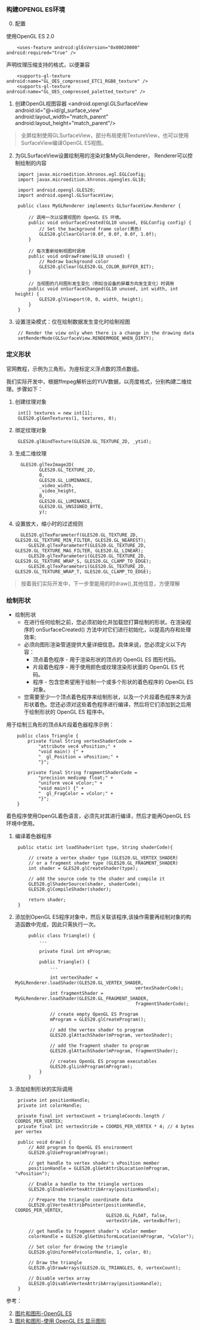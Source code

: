 ### 构建OPENGL ES环境

0. 配置

使用OpenGL ES 2.0

        <uses-feature android:glEsVersion="0x00020000" android:required="true" />
        
声明纹理压缩支持的格式，以便兼容

        <supports-gl-texture android:name="GL_OES_compressed_ETC1_RGB8_texture" />
        <supports-gl-texture android:name="GL_OES_compressed_paletted_texture" />
            
        
1. 创建OpenGL视图容器
       <android.opengl.GLSurfaceView
            android:id="@+id/gl_surface_view"
            android:layout_width="match_parent"
            android:layout_height="match_parent"/>

> 全屏绘制使用GLSurfaceView，部分布局使用TextureView，也可以使用SurfaceView编译OpenGL ES视图。

2. 为GLSurfaceView设置绘制用的渲染对象MyGLRenderer， Renderer可以控制绘制的内容

        import javax.microedition.khronos.egl.EGLConfig;
        import javax.microedition.khronos.opengles.GL10;
    
        import android.opengl.GLES20;
        import android.opengl.GLSurfaceView;
    
        public class MyGLRenderer implements GLSurfaceView.Renderer {
    
            // 调用一次以设置视图的 OpenGL ES 环境。
            public void onSurfaceCreated(GL10 unused, EGLConfig config) {
                // Set the background frame color(黑色)
                GLES20.glClearColor(0.0f, 0.0f, 0.0f, 1.0f);
            }
    
            // 每次重新绘制视图时调用
            public void onDrawFrame(GL10 unused) {
                // Redraw background color
                GLES20.glClear(GLES20.GL_COLOR_BUFFER_BIT);
            }
    
            // 当视图的几何图形发生变化（例如当设备的屏幕方向发生变化）时调用
            public void onSurfaceChanged(GL10 unused, int width, int height) {
                GLES20.glViewport(0, 0, width, height);
            }
        }
   
        

3. 设置渲染模式：仅在绘制数据发生变化时绘制视图

        // Render the view only when there is a change in the drawing data
        setRenderMode(GLSurfaceView.RENDERMODE_WHEN_DIRTY);
        
### 定义形状

官网教程，示例为三角形。为座标定义浮点数的顶点数组。

我们实际开发中，根据ffmpeg解析出的YUV数据，以亮度格式，分别构建二维纹理。步骤如下：

1. 创建纹理对象

        int[] textures = new int[1];
        GLES20.glGenTextures(1, textures, 0);
        
2. 绑定纹理对象

        GLES20.glBindTexture(GLES20.GL_TEXTURE_2D, _ytid);
        
3. 生成二维纹理

         GLES20.glTexImage2D(
                GLES20.GL_TEXTURE_2D,
                0,
                GLES20.GL_LUMINANCE,
                _video_width,
                _video_height,
                0,
                GLES20.GL_LUMINANCE,
                GLES20.GL_UNSIGNED_BYTE,
                y);

4. 设置放大，缩小时的过滤规则

         GLES20.glTexParameterf(GLES20.GL_TEXTURE_2D, GLES20.GL_TEXTURE_MIN_FILTER, GLES20.GL_NEAREST);
            GLES20.glTexParameterf(GLES20.GL_TEXTURE_2D, GLES20.GL_TEXTURE_MAG_FILTER, GLES20.GL_LINEAR);
            GLES20.glTexParameteri(GLES20.GL_TEXTURE_2D, GLES20.GL_TEXTURE_WRAP_S, GLES20.GL_CLAMP_TO_EDGE);
            GLES20.glTexParameteri(GLES20.GL_TEXTURE_2D, GLES20.GL_TEXTURE_WRAP_T, GLES20.GL_CLAMP_TO_EDGE);

> 按着我们实际开发中，下一步里能用的时draw(),其他信息，方便理解
### 绘制形状

- 绘制形状
    - 在进行任何绘制之前，您必须初始化并加载您打算绘制的形状。在渲染程序的 onSurfaceCreated() 方法中对它们进行初始化，以提高内存和处理效率;
    -  必须向图形渲染管道提供大量详细信息。具体来说，您必须定义以下内容：
        - 顶点着色程序 - 用于渲染形状的顶点的 OpenGL ES 图形代码。
        - 片段着色程序 - 用于使用颜色或纹理渲染形状面的 OpenGL ES 代码。
        - 程序 - 包含您希望用于绘制一个或多个形状的着色程序的 OpenGL ES 对象。
    - 您需要至少一个顶点着色程序来绘制形状，以及一个片段着色程序来为该形状着色。您还必须对这些着色程序进行编译，然后将它们添加到之后用于绘制形状的 OpenGL ES 程序中。

用于绘制三角形的顶点&片段着色器程序示例：
 
        public class Triangle {
            private final String vertexShaderCode =
                "attribute vec4 vPosition;" +
                "void main() {" +
                "  gl_Position = vPosition;" +
                "}";
    
            private final String fragmentShaderCode =
                "precision mediump float;" +
                "uniform vec4 vColor;" +
                "void main() {" +
                "  gl_FragColor = vColor;" +
                "}";
        }
    
着色程序使用OpenGL着色语言，必须先对其进行编译，然后才能再OpenGL ES环境中使用。
1. 编译着色器程序
    
        public static int loadShader(int type, String shaderCode){
    
            // create a vertex shader type (GLES20.GL_VERTEX_SHADER)
            // or a fragment shader type (GLES20.GL_FRAGMENT_SHADER)
            int shader = GLES20.glCreateShader(type);
    
            // add the source code to the shader and compile it
            GLES20.glShaderSource(shader, shaderCode);
            GLES20.glCompileShader(shader);
    
            return shader;
        }
        
2. 添加到OpenGL ES程序对象中，然后关联该程序,该操作需要再绘制对象的构造函数中完成，因此只需执行一次。
    
            public class Triangle() {
                ...
        
                private final int mProgram;
        
                public Triangle() {
                    ...
        
                    int vertexShader = MyGLRenderer.loadShader(GLES20.GL_VERTEX_SHADER,
                                                    vertexShaderCode);
                    int fragmentShader = MyGLRenderer.loadShader(GLES20.GL_FRAGMENT_SHADER,
                                                    fragmentShaderCode);
        
                    // create empty OpenGL ES Program
                    mProgram = GLES20.glCreateProgram();
        
                    // add the vertex shader to program
                    GLES20.glAttachShader(mProgram, vertexShader);
        
                    // add the fragment shader to program
                    GLES20.glAttachShader(mProgram, fragmentShader);
        
                    // creates OpenGL ES program executables
                    GLES20.glLinkProgram(mProgram);
                }
            }
            
3. 添加绘制形状的实际调用

        private int positionHandle;
        private int colorHandle;

        private final int vertexCount = triangleCoords.length / COORDS_PER_VERTEX;
        private final int vertexStride = COORDS_PER_VERTEX * 4; // 4 bytes per vertex

        public void draw() {
            // Add program to OpenGL ES environment
            GLES20.glUseProgram(mProgram);

            // get handle to vertex shader's vPosition member
            positionHandle = GLES20.glGetAttribLocation(mProgram, "vPosition");

            // Enable a handle to the triangle vertices
            GLES20.glEnableVertexAttribArray(positionHandle);

            // Prepare the triangle coordinate data
            GLES20.glVertexAttribPointer(positionHandle, COORDS_PER_VERTEX,
                                         GLES20.GL_FLOAT, false,
                                         vertexStride, vertexBuffer);

            // get handle to fragment shader's vColor member
            colorHandle = GLES20.glGetUniformLocation(mProgram, "vColor");

            // Set color for drawing the triangle
            GLES20.glUniform4fv(colorHandle, 1, color, 0);

            // Draw the triangle
            GLES20.glDrawArrays(GLES20.GL_TRIANGLES, 0, vertexCount);

            // Disable vertex array
            GLES20.glDisableVertexAttribArray(positionHandle);
        }
        
 
 参考：
 
 2. [图片和图形-OpenGL ES](https://developer.android.google.cn/guide/topics/graphics/opengl?hl=zh_cn#basics)
 3. [图片和图形-使用 OpenGL ES 显示图形](https://developer.android.google.cn/training/graphics/opengl?hl=zh_cn)